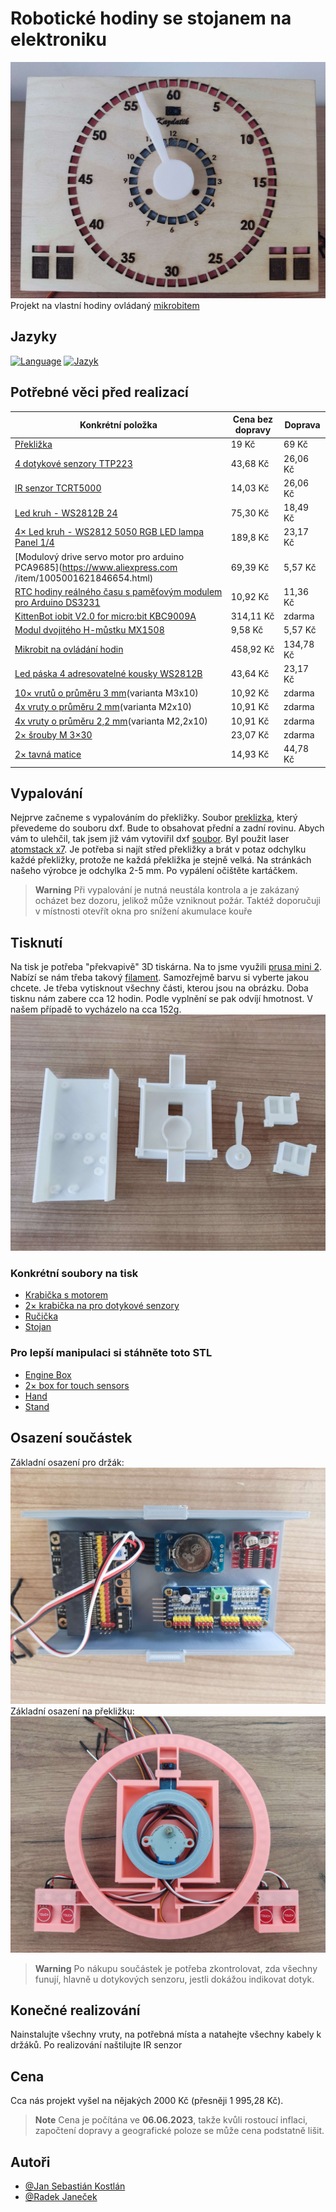 # Robotické hodiny se stojanem na elektroniku
![App Screenshot](images/FinalPhoto.jpg)
Projekt na vlastní hodiny ovládaný [mikrobitem](https://microbit.org/)

## Jazyky
[![Language](https://img.shields.io/badge/Language-English-blue)](./README.md) [![Jazyk](https://img.shields.io/badge/Jazyk-Čeština-blue)](./README.cs.md)

## Potřebné věci před realizací
| Konkrétní položka  | Cena bez dopravy | Doprava |
| ------------- | ------------- | ------------- |
| [Překližka](https://www.cistedrevo.cz/dreveny-tacek-z-preklizky/)  | 19 Kč | 69 Kč |
| [4 dotykové senzory TTP223](https://aliexpress.com/item/32896003343.html) | 43,68 Kč | 26,06 Kč |
| [IR senzor TCRT5000](https://www.aliexpress.com/item/1005004150580253.html) | 14,03 Kč | 26,06 Kč |
| [Led kruh - WS2812B 24](https://www.aliexpress.com/item/4000183166176.html) | 75,30 Kč |18,49 Kč |
| [4× Led kruh - WS2812 5050 RGB LED lampa Panel 1/4](https://www.aliexpress.com/item/1005005161775410.html) | 189,8 Kč | 23,17 Kč |
| [Modulový drive servo motor pro arduino PCA9685](https://www.aliexpress.com /item/1005001621846654.html) | 69,39 Kč | 5,57 Kč |
| [RTC hodiny reálného času s paměťovým modulem pro Arduino DS3231](https://www.aliexpress.com/item/32822420722.html) | 10,92 Kč | 11,36 Kč |
| [KittenBot iobit V2.0 for micro:bit KBC9009A](https://www.aliexpress.com/item/32890235581.html) | 314,11 Kč | zdarma |
| [Modul dvojitého H-můstku MX1508](https://www.aliexpress.com/item/1005001636421978.html) | 9,58 Kč | 5,57 Kč |
| [Mikrobit na ovládání hodin](https://www.aliexpress.com/item/1005005647468917.html) | 458,92 Kč | 134,78 Kč |
| [Led páska 4 adresovatelné kousky WS2812B](https://www.aliexpress.com/item/4001322411818.html) | 43,64 Kč | 23,17 Kč |
| [10× vrutů o průměru 3 mm](https://www.aliexpress.com/item/10000094157430.html)(varianta M3x10) | 10,92 Kč | zdarma |
| [4x vruty o průměru 2 mm](https://www.aliexpress.com/item/1005004247514440.html)(varianta M2x10) | 10,91 Kč | zdarma |
| [4x vruty o průměru 2,2 mm](https://www.aliexpress.com/item/1005004247514440.html)(varianta M2,2x10) | 10,91 Kč | zdarma |
| [2× šrouby M 3×30](https://aliexpress.com/item/1005005469426695.html) | 23,07 Kč | zdarma |
| [2× tavná matice](https://aliexpress.com/item/1005003582355741.html) | 14,93 Kč | 44,78 Kč |

## Vypalování
Nejprve začneme s vypalováním do překližky. Soubor [preklizka](preklizka.sldprt), který převedeme do souboru dxf. Bude to obsahovat přední a zadní rovinu. Abych vám to ulehčil, tak jsem již vám vytoviřil dxf [soubor](Burning/PlyWood.DXF). Byl použit laser [atomstack x7](https://www.atomstack.eu/products/atomstack-x7-pro-50w-laser-engraver-and-cutter). Je potřeba si najít střed překližky a brát v potaz odchylku každé překližky, protože ne každá překližka je stejně velká. Na stránkách našeho výrobce je odchylka 2-5 mm. Po vypálení očištěte kartáčkem.
> **Warning**
> Při vypalování je nutná neustála kontrola a je zakázaný ocházet bez dozoru, jelikož může vzniknout požár. Taktéž doporučuji v místnosti otevřít okna pro snížení akumulace kouře

## Tisknutí
Na tisk je potřeba "překvapivě" 3D tiskárna. Na to jsme využili [prusa mini 2](https://www.prusa3d.com/cs/produkt/stavebnice-3d-tiskarny-original-prusa-mini-2/). Nabízí se nám třeba takový [filament](https://www.alza.cz/gembird-filament-pla-cerna-d4481219.htm). Samozřejmě barvu si vyberte jakou chcete. Je třeba vytisknout všechny části, kterou jsou na obrázku. Doba tisknu nám zabere cca 12 hodin. Podle vyplnění se pak odvíjí hmotnost. V našem případě to vycházelo na cca 152g.
![App Screenshot](images/PlastoveCasti.jpg)

### Konkrétní soubory na tisk
- [Krabička s motorem](ModelsSolidWorks/EngineBox.SLDPRT)
- [2× krabička na pro dotykové senzory](ModelsSolidWorks/BoxForTouchSensors.SLDPRT)
- [Ručička](ModelsSolidWorks/HourHand.SLDPRT)
- [Stojan](ModelsSolidWorks/Stand.SLDPRT)

### Pro lepší manipulaci si stáhněte toto STL
- [Engine Box](STLFile/EngineBox.STL)
- [2× box for touch sensors](STLFile/BoxForTouchSensors.STL)
- [Hand](STLFile/HourHand.STL)
- [Stand](STLFile/Stand.STL)

## Osazení součástek
Základní osazení pro držák:
![App Screenshot](images/AssemblyOfComponents2.jpg)
Základní osazení na překližku:
![App Screenshot](images/AssemblyOfComponents1.jpg)
> **Warning**
> Po nákupu součástek je potřeba zkontrolovat, zda všechny funují, hlavně u dotykových senzoru, jestli dokážou indikovat dotyk.

## Konečné realizování
Nainstalujte všechny vruty, na potřebná místa a natahejte všechny kabely k držáků. Po realizování naštilujte IR senzor
## Cena
Cca nás projekt vyšel na nějakých 2000 Kč (přesněji 1 995,28 Kč).
> **Note**
> Cena je počítána ve **06.06.2023**, takže kvůli rostoucí inflaci, započtení dopravy a geografické poloze se může cena podstatně lišit.
## Autoři

- [@Jan Sebastián Kostlán](https://www.github.com/kostlanovec)
- [@Radek Janeček](https://www.github.com/RadekJanecek)
